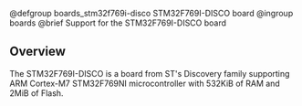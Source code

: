 @defgroup    boards_stm32f769i-disco STM32F769I-DISCO board
@ingroup     boards
@brief       Support for the STM32F769I-DISCO board

## Overview

The STM32F769I-DISCO is a board from ST's Discovery family supporting ARM
Cortex-M7 STM32F769NI microcontroller with 532KiB of RAM and 2MiB of Flash.
